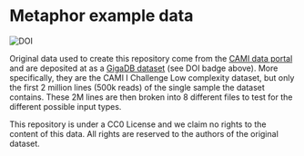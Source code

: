 # Metaphor example data

![DOI](https://img.shields.io/badge/doi-10.1101%2F2023.02.09.527784-blue)

Original data used to create this repository come from the [CAMI data portal](https://data.cami-challenge.org/participate) and are deposited at as a [GigaDB dataset](http://gigadb.org/dataset/100344) (see DOI badge above). More specifically, they are the CAMI I Challenge Low complexity dataset, but only the first 2 million lines (500k reads) of the single sample the dataset contains. These 2M lines are then broken into 8 different files to test for the different possible input types.

This repository is under a CC0 License and we claim no rights to the content of this data. All rights are reserved to the authors of the original dataset.
